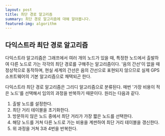 ```yaml
---
layout: post
title: 최단 경로 알고리즘
summary: 최단 경로 알고리즘에 대해 알아봅니다.
featured-img: algorithm
---
```


## 다익스트라 최단 경로 알고리즘

다익스트라 알고리즘은 그래프에서 여러 개의 노드가 있을 때, 특정한 노드에서 출발하여 다른 노드로 가는 각각의 최단 경로를 구해주는 알고리즘이다. '음의 간선'이 없을 때 정상적으로 동작하며, 현실 세계의 간선은 음의 간선으로 표현되지 않으므로 실제 GPS 소프트웨어의 기본 알고리즘으로 채택되곤 한다.

다익스트라 최단 경로 알고리즘은 그리디 알고리즘으로 분류된다. 매번 '가장 비용이 적은 노드'를 선택해서 임의의 과정을 반복하기 때문이다. 원리는 다음과 같다.

1. 출발 노드를 설정한다.
2. 최단 거리 테이블을 초기화한다.
3. 방문하지 않은 노드 중에서 최단 거리가 가장 짧은 노드를 선택한다.
4. 해당 노드를 거쳐 다른 노드로 가는 비용을 계싼하여 최단 거리 테이블을 갱신한다.
5. 위 과정을 거쳐 3과 4번을 반복한다.
